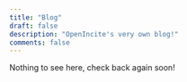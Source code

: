 ```yaml
---
title: "Blog"
draft: false
description: "OpenIncite's very own blog!"
comments: false
---
```


Nothing to see here, check back again soon!
